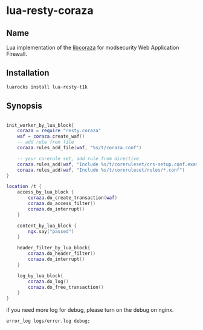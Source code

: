 # lua-resty-coraza

## Name

Lua implementation of the [libcoraza](https://github.com/corazawaf/libcoraza) for modsecurity Web Application Firewall.


## Installation

```bash
luarocks install lua-resty-t1k
```

## Synopsis

```lua

init_worker_by_lua_block{
    coraza = require "resty.coraza"
    waf = coraza.create_waf()
    -- add rule from file
    coraza.rules_add_file(waf, "%s/t/coraza.conf")

    -- your corerule set, add rule from directive
    coraza.rules_add(waf, "Include %s/t/coreruleset/crs-setup.conf.example")
    coraza.rules_add(waf, "Include %s/t/coreruleset/rules/*.conf")
}

location /t {
    access_by_lua_block {
        coraza.do_create_transaction(waf)
        coraza.do_access_filter()
        coraza.do_interrupt()
    }

    content_by_lua_block {
        ngx.say("passed")
    }

    header_filter_by_lua_block{
        coraza.do_header_filter()
        coraza.do_interrupt()
    }

    log_by_lua_block{
        coraza.do_log()
        coraza.do_free_transaction()
    }
}
```

if you need more log for debug, please turn on the debug on nginx.

```
error_log logs/error.log debug;
```